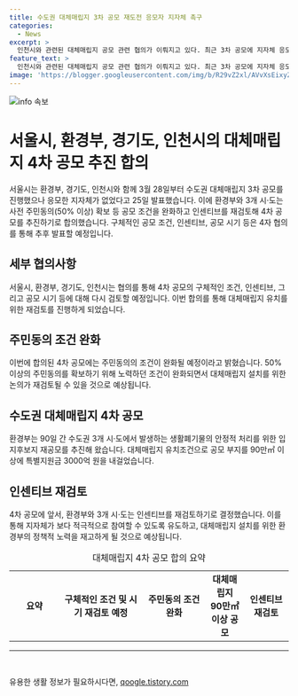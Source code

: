 ```yaml
---
title: 수도권 대체매립지 3차 공모 재도전 응모자 지자체 촉구
categories:
  - News
excerpt: >
  인천시와 관련된 대체매립지 공모 관련 협의가 이뤄지고 있다. 최근 3차 공모에 지자체 응모가 없어 4차 공모를 추진하기로 합의했다. 환경부와 3개 시·도는 인센티브와 공모 조건 등을 재검토하여 완화하고 사전 주민동의를 강화할 예정이다. 대체매립지 유치조건으로 공모 부지를 90만㎡ 이상에 특별지원금 3000억 원을 내걸었다. 4차 공모의 세부 조건 등은 추후 협의를 통해 발표될 예정이다.
feature_text: >
  인천시와 관련된 대체매립지 공모 관련 협의가 이뤄지고 있다. 최근 3차 공모에 지자체 응모가 없어 4차 공모를 추진하기로 합의했다. 환경부와 3개 시·도는 인센티브와 공모 조건 등을 재검토하여 완화하고 사전 주민동의를 강화할 예정이다. 대체매립지 유치조건으로 공모 부지를 90만㎡ 이상에 특별지원금 3000억 원을 내걸었다. 4차 공모의 세부 조건 등은 추후 협의를 통해 발표될 예정이다.
image: 'https://blogger.googleusercontent.com/img/b/R29vZ2xl/AVvXsEixyZcFfHzMRdzZMjFBmAUKJYCLCGyLL1o632UiGVXcaFdKo_bkvkuCioo0uUKlGfBVcT3P84aROyZIXSBEx3Aw5nCQ3pTgDom1WDC4m8eifvWiAmWEEVb4x6G_l8C0QH225ldMjyaFvpxGEBGNO37VmDTDMHGhJPq73UglMfDca1-0aw/s1600/blogspot.png'
---
```


<p><img src="https://blogger.googleusercontent.com/img/b/R29vZ2xl/AVvXsEixyZcFfHzMRdzZMjFBmAUKJYCLCGyLL1o632UiGVXcaFdKo_bkvkuCioo0uUKlGfBVcT3P84aROyZIXSBEx3Aw5nCQ3pTgDom1WDC4m8eifvWiAmWEEVb4x6G_l8C0QH225ldMjyaFvpxGEBGNO37VmDTDMHGhJPq73UglMfDca1-0aw/s1600/blogspot.png" alt="info 속보" /></p>

<h1>서울시, 환경부, 경기도, 인천시의 대체매립지 4차 공모 추진 합의</h1>

<p data-ke-size="size16">서울시는 환경부, 경기도, 인천시와 함께 3월 28일부터 수도권 대체매립지 3차 공모를 진행했으나 응모한 지자체가 없었다고 25일 발표했습니다. 이에 환경부와 3개 시·도는 사전 주민동의(50% 이상) 확보 등 공모 조건을 완화하고 인센티브를 재검토해 4차 공모를 추진하기로 합의했습니다. 구체적인 공모 조건, 인센티브, 공모 시기 등은 4자 협의를 통해 추후 발표할 예정입니다.</p>

<h2 data-ke-size="size26">세부 협의사항</h2>

<p data-ke-size="size16">서울시, 환경부, 경기도, 인천시는 협의를 통해 4차 공모의 구체적인 조건, 인센티브, 그리고 공모 시기 등에 대해 다시 검토할 예정입니다. 이번 합의를 통해 대체매립지 유치를 위한 재검토를 진행하게 되었습니다.</p>

<h2 data-ke-size="size26">주민동의 조건 완화</h2>

<p data-ke-size="size16">이번에 합의된 4차 공모에는 주민동의의 조건이 완화될 예정이라고 밝혔습니다. 50% 이상의 주민동의를 확보하기 위해 노력하던 조건이 완화되면서 대체매립지 설치를 위한 논의가 재검토될 수 있을 것으로 예상됩니다.</p>

<h2 data-ke-size="size26">수도권 대체매립지 4차 공모</h2>

<p data-ke-size="size16">환경부는 90일 간 수도권 3개 시·도에서 발생하는 생활폐기물의 안정적 처리를 위한 입지후보지 재공모를 추진해 왔습니다. 대체매립지 유치조건으로 공모 부지를 90만㎡ 이상에 특별지원금 3000억 원을 내걸었습니다.</p>

<h2 data-ke-size="size26">인센티브 재검토</h2>

<p data-ke-size="size16">4차 공모에 앞서, 환경부와 3개 시·도는 인센티브를 재검토하기로 결정했습니다. 이를 통해 지자체가 보다 적극적으로 참여할 수 있도록 유도하고, 대체매립지 설치를 위한 환경부의 정책적 노력을 재고하게 될 것으로 예상됩니다.</p>

<table>
    <caption>대체매립지 4차 공모 합의 요약</caption>
    <colgroup><col width="190">
    <col width="345">
    <col width="255">
    <col width="120">
    <col width="165">
  </colgroup><tbody>
    <tr>
      <td style="text-align: center; height: 17px;"><b>요약</b></td>
      <td style="text-align: center; height: 17px;"><b>구체적인 조건 및 시기 재검토 예정</b></td>
      <td style="text-align: center; height: 17px;"><b>주민동의 조건 완화</b></td>
      <td style="text-align: center; height: 17px;"><b>대체매립지 90만㎡ 이상 공모</b></td>
      <td style="text-align: center; height: 17px;"><b>인센티브 재검토</b></td>
    </tr>
  </tbody>
</table>

<hr>

<p data-ke-size="size16">&nbsp;</p>
유용한 생활 정보가 필요하시다면, <a href="https://qoogle.tistory.com" rel="dofollow">qoogle.tistory.com</a>



